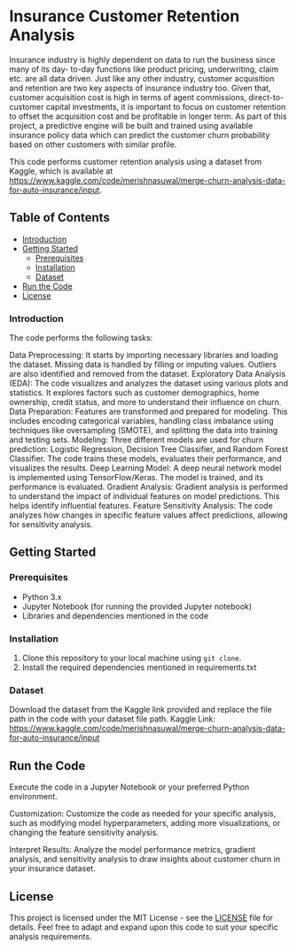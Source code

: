 # Insurance Customer Retention Analysis

Insurance industry is highly dependent on data to run the business since many of its day- to-day functions like product pricing, underwriting, claim etc. are all data driven. Just like any other industry, customer acquisition and retention are two key aspects of insurance industry too. Given that, customer acquisition cost is high in terms of agent commissions, direct-to-customer capital investments, it is important to focus on customer retention to offset the acquisition cost and be profitable in longer term. As part of this project, a predictive engine will be built and trained using available insurance policy data which can predict the customer churn probability based on other customers with similar profile.

This code performs customer retention analysis using a dataset from Kaggle, which is available at https://www.kaggle.com/code/merishnasuwal/merge-churn-analysis-data-for-auto-insurance/input.

## Table of Contents

- [Introduction](#introduction)
- [Getting Started](#getting-started)
  - [Prerequisites](#prerequisites)
  - [Installation](#installation)
  - [Dataset](#dataset)
- [Run the Code](#run-the-code)
- [License](#license)

### Introduction

The code performs the following tasks:

Data Preprocessing: It starts by importing necessary libraries and loading the dataset. Missing data is handled by filling or imputing values. Outliers are also identified and removed from the dataset.
Exploratory Data Analysis (EDA): The code visualizes and analyzes the dataset using various plots and statistics. It explores factors such as customer demographics, home ownership, credit status, and more to understand their influence on churn.
Data Preparation: Features are transformed and prepared for modeling. This includes encoding categorical variables, handling class imbalance using techniques like oversampling (SMOTE), and splitting the data into training and testing sets.
Modeling: Three different models are used for churn prediction: Logistic Regression, Decision Tree Classifier, and Random Forest Classifier. The code trains these models, evaluates their performance, and visualizes the results.
Deep Learning Model: A deep neural network model is implemented using TensorFlow/Keras. The model is trained, and its performance is evaluated.
Gradient Analysis: Gradient analysis is performed to understand the impact of individual features on model predictions. This helps identify influential features.
Feature Sensitivity Analysis: The code analyzes how changes in specific feature values affect predictions, allowing for sensitivity analysis.

## Getting Started

### Prerequisites

- Python 3.x
- Jupyter Notebook (for running the provided Jupyter notebook)
- Libraries and dependencies mentioned in the code

### Installation

1. Clone this repository to your local machine using `git clone`.
2. Install the required dependencies mentioned in requirements.txt

### Dataset

Download the dataset from the Kaggle link provided and replace the file path in the code with your dataset file path.
Kaggle Link: https://www.kaggle.com/code/merishnasuwal/merge-churn-analysis-data-for-auto-insurance/input

## Run the Code

Execute the code in a Jupyter Notebook or your preferred Python environment.

Customization: Customize the code as needed for your specific analysis, such as modifying model hyperparameters, adding more visualizations, or changing the feature sensitivity analysis.

Interpret Results: Analyze the model performance metrics, gradient analysis, and sensitivity analysis to draw insights about customer churn in your insurance dataset.

## License

This project is licensed under the MIT License - see the [LICENSE](LICENSE) file for details.
Feel free to adapt and expand upon this code to suit your specific analysis requirements.
